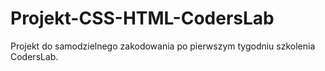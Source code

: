 # Projekt-CSS-HTML-CodersLab
Projekt do samodzielnego zakodowania po pierwszym tygodniu szkolenia CodersLab.
